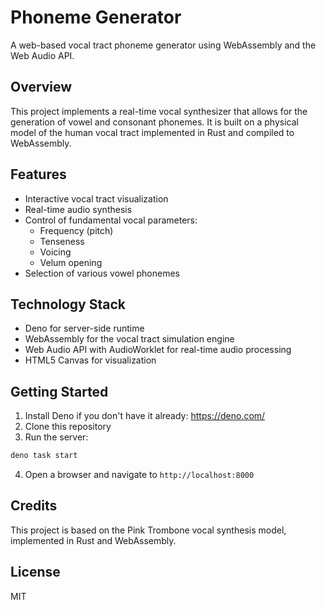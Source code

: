 # Phoneme Generator

A web-based vocal tract phoneme generator using WebAssembly and the Web Audio API.

## Overview

This project implements a real-time vocal synthesizer that allows for the generation of vowel and consonant phonemes. It is built on a physical model of the human vocal tract implemented in Rust and compiled to WebAssembly.

## Features

- Interactive vocal tract visualization
- Real-time audio synthesis
- Control of fundamental vocal parameters:
  - Frequency (pitch)
  - Tenseness
  - Voicing
  - Velum opening
- Selection of various vowel phonemes

## Technology Stack

- Deno for server-side runtime
- WebAssembly for the vocal tract simulation engine
- Web Audio API with AudioWorklet for real-time audio processing
- HTML5 Canvas for visualization

## Getting Started

1. Install Deno if you don't have it already: https://deno.com/
2. Clone this repository
3. Run the server:

```bash
deno task start
```

4. Open a browser and navigate to `http://localhost:8000`

## Credits

This project is based on the Pink Trombone vocal synthesis model, implemented in Rust and WebAssembly.

## License

MIT